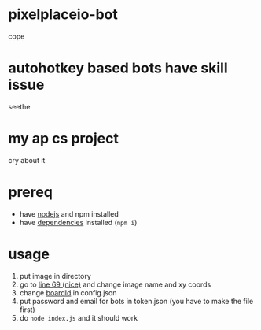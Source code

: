# pixelplaceio-bot
cope

# autohotkey based bots have skill issue
seethe

# my ap cs project
cry about it

# prereq
- have [nodejs](https://nodejs.org/en/download/) and npm installed
- have [dependencies](https://stackoverflow.com/questions/42969517/how-do-i-install-all-the-requirements-with-npm) installed (`npm i`)

# usage
1. put image in directory
2. go to [line 69 (nice)](https://github.com/anonymousomeone/Lamnidae/blob/main/index.js#L69) and change image name and xy coords
3. change [boardId](https://github.com/anonymousomeone/pixelplaceio-bot/blob/main/config.json#L2) in config.json
4. put password and email for bots in token.json (you have to make the file first)
5. do `node index.js` and it should work
